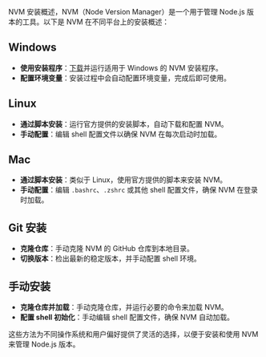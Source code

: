 NVM 安装概述，NVM（Node Version Manager）是一个用于管理 Node.js 版本的工具。以下是 NVM 在不同平台上的安装概述：

## Windows

- **使用安装程序**：[下载](https://nvm.p6p.net/download.html)并运行适用于 Windows 的 NVM 安装程序。
- **配置环境变量**：安装过程中会自动配置环境变量，完成后即可使用。

## Linux

- **通过脚本安装**：运行官方提供的安装脚本，自动下载和配置 NVM。
- **手动配置**：编辑 shell 配置文件以确保 NVM 在每次启动时加载。

## Mac

- **通过脚本安装**：类似于 Linux，使用官方提供的脚本来安装 NVM。
- **手动配置**：编辑 `.bashrc`、`.zshrc` 或其他 shell 配置文件，确保 NVM 在登录时加载。

## Git 安装

- **克隆仓库**：手动克隆 NVM 的 GitHub 仓库到本地目录。
- **切换版本**：检出最新的稳定版本，并手动配置 shell 环境。

## 手动安装

- **克隆仓库并加载**：手动克隆仓库，并运行必要的命令来加载 NVM。
- **配置 shell 初始化**：手动编辑 shell 配置文件，确保 NVM 自动加载。

这些方法为不同操作系统和用户偏好提供了灵活的选择，以便于安装和使用 NVM 来管理 Node.js 版本。
